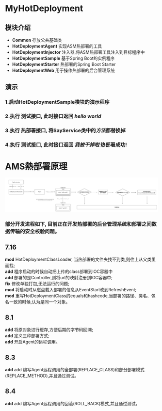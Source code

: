 # MyHotDeployment
## 模块介绍
<ul>
    <li><strong>Common</strong> 存放公共基础类</li>
    <li><strong>HotDeploymentAgent</strong> 实现ASM热部署的工具</li>
    <li><strong>HotDeploymentInjector</strong> 注入器,将ASM热部署工具注入到目标程序中</li>
    <li><strong>HotDeploymentSample</strong> 基于Spring Boot的实例程序</li>
    <li><strong>HotDeploymentStarter</strong> 热部署的Spring Boot Starter</li>
    <li><strong>HotDeploymentWeb</strong> 用于操作热部署的后台管理系统</li>
</ul>

## 演示

### 1.启动HotDeploymentSample模块的演示程序
### 2.执行 <a src="http://localhost:8080/say">测试接口</a>, 此时接口返回 <i>hello world</i>
### 3.执行 <a src="http://localhost:8080/deploy">热部署接口</a>, 将SayService类中的<i>方法</i>都替换掉
### 4.执行 <a src="http://localhost:8080/say">测试接口</a>, 此时接口返回 <i>我被干掉啦</i> 热部署成功!

<h1>AMS熱部署原理</h1>
<img src="./img/流程图 (3).png">


### 部分开发进程如下, 目前正在开发热部署的后台管理系统和部署之间数据传输的安全校验问题。

## 7.16
**mod** HotDeploymentClassLoader, 当热部署的文件夹找不到类,则往上从父类里面找;<br>
**add** 程序启动的时候自动把上传的class部署到IOC容器中<br>
**add** 部署的是Controller,则将url的映射注册到IOC容器中;<br>
**fix** 修改单独打包,无法运行的问题;<br>
**mod** 将启动时从磁盘载入部署的信息从EventStart改到RefreshEvent;<br>
**mod** 重写HotDeploymentClass的equals和hashcode,当部署的路径、类名、包名一致的时候,认为是同一个对象。<br>

## 8.1
**add** 将原对象进行缓存,方便后期的字节码回溯;<br>
**add** 定义三种部署方式;<br>
**add** 开启Agent的远程调用。<br>

## 8.3
**add** add 编写Agent远程调用的全部署(REPLACE_CLASS)和部分部署模式(REPLACE_METHOD),并且通过测试。<br>

## 8.4
**add** add 编写Agent远程调用的回滚(ROLL_BACK)模式,并且通过测试。<br>